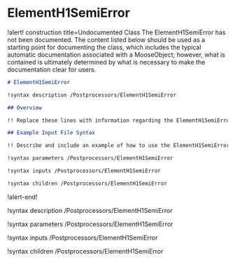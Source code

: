 # ElementH1SemiError

!alert! construction title=Undocumented Class
The ElementH1SemiError has not been documented. The content listed below should be used as a starting point for
documenting the class, which includes the typical automatic documentation associated with a
MooseObject; however, what is contained is ultimately determined by what is necessary to make the
documentation clear for users.

```markdown
# ElementH1SemiError

!syntax description /Postprocessors/ElementH1SemiError

## Overview

!! Replace these lines with information regarding the ElementH1SemiError object.

## Example Input File Syntax

!! Describe and include an example of how to use the ElementH1SemiError object.

!syntax parameters /Postprocessors/ElementH1SemiError

!syntax inputs /Postprocessors/ElementH1SemiError

!syntax children /Postprocessors/ElementH1SemiError
```
!alert-end!

!syntax description /Postprocessors/ElementH1SemiError

!syntax parameters /Postprocessors/ElementH1SemiError

!syntax inputs /Postprocessors/ElementH1SemiError

!syntax children /Postprocessors/ElementH1SemiError
